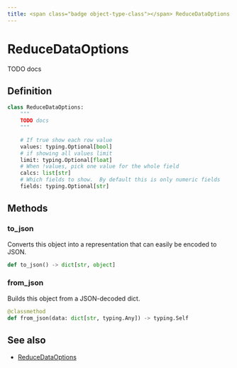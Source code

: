 ```yaml
---
title: <span class="badge object-type-class"></span> ReduceDataOptions
---
```

# <span class="badge object-type-class"></span> ReduceDataOptions

TODO docs

## Definition

```python
class ReduceDataOptions:
    """
    TODO docs
    """

    # If true show each row value
    values: typing.Optional[bool]
    # if showing all values limit
    limit: typing.Optional[float]
    # When !values, pick one value for the whole field
    calcs: list[str]
    # Which fields to show.  By default this is only numeric fields
    fields: typing.Optional[str]
```
## Methods

### <span class="badge object-method"></span> to_json

Converts this object into a representation that can easily be encoded to JSON.

```python
def to_json() -> dict[str, object]
```

### <span class="badge object-method"></span> from_json

Builds this object from a JSON-decoded dict.

```python
@classmethod
def from_json(data: dict[str, typing.Any]) -> typing.Self
```

## See also

 * <span class="badge builder"></span> [ReduceDataOptions](./builder-ReduceDataOptions.md)

